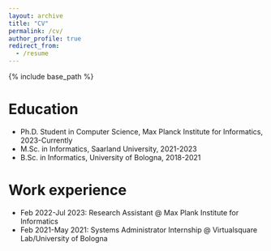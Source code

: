 ```yaml
---
layout: archive
title: "CV"
permalink: /cv/
author_profile: true
redirect_from:
  - /resume
---
```


{% include base_path %}

Education
======
* Ph.D. Student in Computer Science, Max Planck Institute for Informatics, 2023-Currently
* M.Sc. in Informatics, Saarland University, 2021-2023
* B.Sc. in Informatics, University of Bologna, 2018-2021

Work experience
======
* Feb 2022-Jul 2023: Research Assistant @ Max Plank Institute for Informatics
* Feb 2021-May 2021: Systems Administrator Internship @ Virtualsquare Lab/University of Bologna
